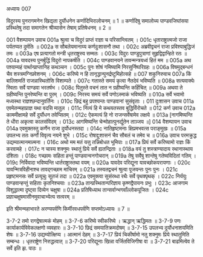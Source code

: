 अध्यायः 007

विदुरस्य पुनरागमनेन खिद्यता दुर्योधनेन कर्णादिभिरालोचनम् ॥ 1 ॥ कर्णादिषु समालोच्य पाण्डवजिघांसया प्रस्थितेषु तदा समागतेन श्रीव्यासेन तेषाम् प्रतिषेधनम् ॥ 2 ॥

001   	वैशम्पायन उवाच 
001a	श्रुत्वा च विदुरं प्राप्तं राज्ञा च परिसान्त्वितम् ।
001c	धृताराष्ट्रात्मजो राजा पर्यतप्यत दुर्मतिः ॥
002a	स सौबलेयमानाय्य कर्णदुःशासनौ तथा ।
002c	अब्रवीद्वचनं राजा प्रविश्याबुद्धिजं तमः ॥
003a	एष प्रत्यागतो मन्त्री धृतराष्ट्रस्य सम्मतः ।
003c	विदुरः पाण्डुपुत्राणां सुहृद्विद्वान्हिते रतः ॥
004a	यावदस्य पुनर्बुद्धिं विदुरो नापकर्षति ।
004c	पाण्डवानयने तावन्मन्त्रयध्वं हितं मम ॥
005a	अथ पश्याम्यहं पार्थान्प्राप्तानिह कथञ्चन ।
005c	पुनः शोषं गमिष्यामि निरसुर्निष्परिग्रहः ॥
006a	विषमुद्बन्धनं चैव शस्त्रमग्निप्रवेशनम् ।
006c	करिष्ये न हि तानृद्धान्पुनर्द्रष्टुमिहोत्सहे ॥
007	शकुनिरुवाच 
007a	किं बालिशमतिं राजन्नास्थितोसि विशाम्पते ।
007c	गतास्ते समयं कृत्वा नैतदेवं भविष्यति ॥
008a	सत्यवाक्येः स्विताः सर्वे पाण्डवा भरतर्षभ ।
008c	पितुस्ते वचनं तात न ग्रहीष्यन्ति कर्हिचित् ॥
009a	अथवा ते ग्रहीष्यन्ति पुनरेष्यन्ति वा पुरम् ।
009c	निरस्य समयं सर्वे पणोऽस्माकं भविष्यति ॥
010a	सर्वे भवामो मध्यस्था राज्ञश्छन्दानुवर्तिनः ।
010c	छिद्रं बहु प्रपश्यन्तः पाण्डवानां सुसंवृताः ।
011	दुःशासन उवाच 
011a	एवमेतन्महाप्राज्ञ यथा वदसि मातुल ।
011c	नित्यं हि मे कथयतस्तव बुद्धिर्विरोचते ॥
012	कर्ण उवाच 
012a	काममीक्षामहे सर्वे दुर्योधन तवेप्सितम् ।
012c	ऐकमत्यं हि नो राजन्सर्वेषामेव लक्षये ॥
013a	[नागमिष्यन्ति ते धीरा अकृत्वा कालसंविदम् ।
013c	आगमिष्यन्ति चेन्मोहात्पुनर्द्यूतेन ताञ्जय ॥]
014	वैशम्पायन उवाच 
014a	एवमुक्तस्तु कर्णेन राजा दुर्योधनस्तदा ।
014c	नातिहृष्टमनाः क्षिप्रमभवत्स पराङ्मुखः ॥
015a	उपलभ्य ततः कर्णो विवृत्य नयने शुभे ।
015c	रोषाद्दुःशासनं चैव सौबलं च तमेव च ॥
016a	उवाच परमक्रुद्ध उद्यम्यात्मानमात्मना ।
016c	अथो मम मतं यत्तु तन्निबोधत भूमिपाः ॥
017a	प्रियं सर्वे करिष्यामो राज्ञः किं करवामहे ।
017c	न चास्य शक्नुमः स्थातुं प्रिये सर्वे ह्यतन्द्रिताः ॥
018a	वयं तु शस्त्राण्यादाय रथानास्थाय दंशिताः ।
018c	गच्छामः सहिता हन्तुं पाण्डवान्वनगोचरान् ॥
019a	तेषु सर्वेषु शान्तेषु गतेष्वविदितां गतिम् ।
019c	निर्विवादा भविष्यन्ति धार्तराष्ट्रास्तथा वयम् ॥
020a	यावदेव परिद्यूना यावच्छोकपरायणाः ।
020c	यावन्मित्रविहीनाश्च तावद्गच्छाम माचिरम् ॥
021a	तस्यतद्वचनं श्रुत्वा पूजयन्तः पुनः पुनः ।
021c	प्रहृष्टमनसः सर्वे प्रत्यूचुः सूतजं तदा ॥
022a	एवमुक्त्वा सुसंरब्धा रथैः सर्वे पृथक्पृथक् ।
022c	निर्ययुः पाण्डवान्हन्तुं सहिताः कृतनिश्चयाः ॥
023a	तान्प्रस्थितान्परिज्ञाय कृष्णद्वैपायनः प्रभुः ।
023c	आजगाम विशुद्धात्मा दृष्ट्वा दिव्येन चक्षुषा ॥
024a	प्रतिषिध्याथ तान्सर्वान्भगवाँल्लोकपूजितः ।
024c	प्रज्ञाचक्षुषमासीनमुवाचाभ्येत्य सत्वरम् ॥

इति श्रीमन्महाभारते अरण्यपर्वणि किर्मीरवधपर्वणि सप्तमोऽध्यायः ॥ 7 ॥

3-7-2 तमो रागद्वेषात्मकं मोहम् ॥ 3-7-6 करिष्ये स्वीकरिष्ये । ऋद्धान् ऋद्धिमतः ॥ 3-7-9 पणः कार्याकार्यविवेकलक्षणो व्यवहारः ॥ 3-7-10 छिद्रं समयातिक्रमदोषम् ॥ 3-7-15 उपलभ्य दुर्योधनाशयमिति शेषः ॥ 3-7-16 उद्यम्योत्क्षिप्य । आत्मानं देहम् ॥ 3-7-17 प्रियं चिकीर्षामो नतु शक्नुमः प्रिये स्थातुमिति सम्बन्धः । धृतराष्ट्रेण निरुद्धत्वात् ॥ 3-7-20 परिद्यूनाः खिन्ना वर्जितविजिगीषा वा ॥ 3-7-21 बाढमित्येव ते सर्वे इति झ. पाठः ॥
